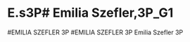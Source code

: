 # E.s3P#   E m i l i a   S z e f l e r , 3 P _ G 1  
 # E M I L I A   S Z E F L E R   3 P  
 # E M I L I A   S Z E F L E R   3 P  
 Emilia Szefler 3P
